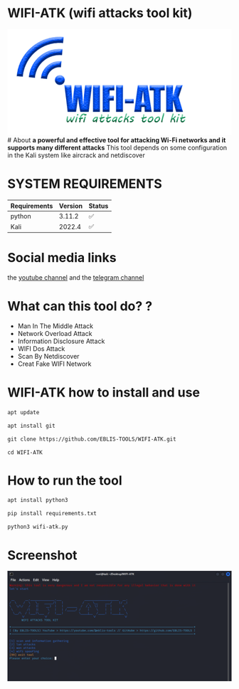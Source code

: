 # WIFI-ATK (wifi attacks tool kit)
<img alt="wifi-atk" src="github/icons/wifitool.png" height="40%" width="100%" />
# About
<b>a powerful and effective tool for attacking Wi-Fi networks and it supports many different attacks</b>
This tool depends on some configuration in the Kali system like aircrack and netdiscover

# SYSTEM REQUIREMENTS
| Requirements   | Version            | Status              |
| -------------- | ------------------ | ------------------- |
| python         | 3.11.2             | :white_check_mark:  |
| Kali           | 2022.4             | :white_check_mark:  |
 
# Social media links
the <a href="https://www.youtube.com/@eblis-tools">youtube channel</a> and the
<a href="https://t.me/EBLISTOOLScommunity">telegram channel</a>
 
# What can this tool do? ?

<ul>
 <li>Man In The Middle Attack</li>
 <li>Network Overload Attack</li>
 <li>Information Disclosure Attack</li>
 <li>WIFI Dos Attack</li>
 <li>Scan By Netdiscover</li>
 <li>Creat Fake WIFI Network</li>
 </ul>

# WIFI-ATK how to install and use

```
apt update
```
```
apt install git
```
```
git clone https://github.com/EBLIS-TOOLS/WIFI-ATK.git
```
```
cd WIFI-ATK
```

# How to run the tool

```
apt install python3  
```
```
pip install requirements.txt
```
```
python3 wifi-atk.py
```

# Screenshot
<img alt="wifi-atk" src="github/icons/sc.png" height="40%" width="100%" />
